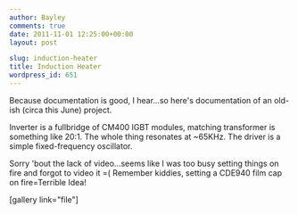 ```yaml
---
author: Bayley
comments: true
date: 2011-11-01 12:25:00+00:00
layout: post

slug: induction-heater
title: Induction Heater
wordpress_id: 651
---
```


Because documentation is good, I hear...so here's documentation of an old-ish (circa this June) project.

Inverter is a fullbridge of CM400 IGBT modules, matching transformer is something like 20:1. The whole thing resonates at ~65KHz. The driver is a simple fixed-frequency oscillator.

Sorry 'bout the lack of video...seems like I was too busy setting things on fire and forgot to video it =( Remember kiddies, setting a CDE940 film cap on fire=Terrible Idea!

[gallery link="file"]
